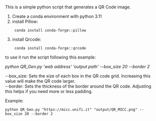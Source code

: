 This is a simple python script that generates a QR Code image.
1. Create a conda environment with python 3.11
2. install Pillow:
   ```
    conda install conda-forge::pillow
   ```
3. install Qrcode:
   ```
    conda install conda-forge::qrcode
   ```
to use it run the script following this example:

_python QR_Gen.py 'web address' 'output path' --box_size 20 --border 2_

--box_size: Sets the size of each box in the QR code grid. Increasing this value will make the QR code larger. <br />
--border: Sets the thickness of the border around the QR code. Adjusting this helps if you need more or less padding.

Example: 

```
python QR_Gen.py "https://micc.unifi.it" "output/QR_MICC.png" --box_size 20 --border 2
```